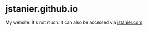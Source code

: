 jstanier.github.io
==================

My website. It's not much. It can also be accessed via [jstanier.com](http://www.jstanier.com).
